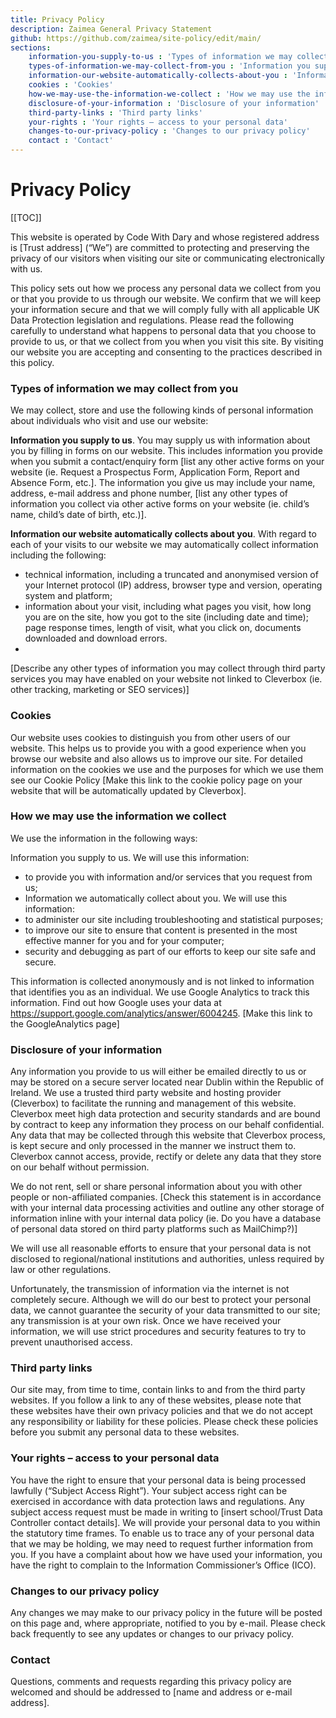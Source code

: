 ```yaml
---
title: Privacy Policy
description: Zaimea General Privacy Statement
github: https://github.com/zaimea/site-policy/edit/main/
sections: 
    information-you-supply-to-us : 'Types of information we may collect from you'
    types-of-information-we-may-collect-from-you : 'Information you supply to us'
    information-our-website-automatically-collects-about-you : 'Information our website automatically collects about you'
    cookies : 'Cookies'
    how-we-may-use-the-information-we-collect : 'How we may use the information we collect'
    disclosure-of-your-information : 'Disclosure of your information'
    third-party-links : 'Third party links'
    your-rights : 'Your rights – access to your personal data'
    changes-to-our-privacy-policy : 'Changes to our privacy policy'
    contact : 'Contact'
---
```


# Privacy Policy

[[TOC]]

This website is operated by Code With Dary and whose registered address is [Trust address] (“We”) are committed to protecting and preserving the privacy of our visitors when visiting our site or communicating electronically with us.

This policy sets out how we process any personal data we collect from you or that you provide to us through our website. We confirm that we will keep your information secure and that we will comply fully with all applicable UK Data Protection legislation and regulations. Please read the following carefully to understand what happens to personal data that you choose to provide to us, or that we collect from you when you visit this site. By visiting our website you are accepting and consenting to the practices described in this policy.

### Types of information we may collect from you

We may collect, store and use the following kinds of personal information about individuals who visit and use our website:

**Information you supply to us**. You may supply us with information about you by filling in forms on our website. This includes information you provide when you submit a contact/enquiry form [list any other active forms on your website (ie. Request a Prospectus Form, Application Form, Report and Absence Form, etc.]. The information you give us may include your name, address, e-mail address and phone number, [list any other types of information you collect via other active forms on your website (ie. child’s name, child’s date of birth, etc.)].

**Information our website automatically collects about you**. With regard to each of your visits to our website we may automatically collect information including the following:

- technical information, including a truncated and anonymised version of your Internet protocol (IP) address, browser type and version, operating system and platform;
- information about your visit, including what pages you visit, how long you are on the site, how you got to the site (including date and time); page response times, length of visit, what you click on, documents downloaded and download errors.
- 
[Describe any other types of information you may collect through third party services you may have enabled on your website not linked to Cleverbox (ie. other tracking, marketing or SEO services)]

### Cookies

Our website uses cookies to distinguish you from other users of our website. This helps us to provide you with a good experience when you browse our website and also allows us to improve our site. For detailed information on the cookies we use and the purposes for which we use them see our Cookie Policy [Make this link to the cookie policy page on your website that will be automatically updated by Cleverbox].

### How we may use the information we collect
We use the information in the following ways:

Information you supply to us. We will use this information: 
- to provide you with information and/or services that you request from us;
- Information we automatically collect about you. We will use this information:
- to administer our site including troubleshooting and statistical purposes;
- to improve our site to ensure that content is presented in the most effective manner for you and for your computer;
- security and debugging as part of our efforts to keep our site safe and secure.

This information is collected anonymously and is not linked to information that identifies you as an individual. We use Google Analytics to track this information. Find out how Google uses your data at https://support.google.com/analytics/answer/6004245. [Make this link to the GoogleAnalytics page]

### Disclosure of your information
Any information you provide to us will either be emailed directly to us or may be stored on a secure server located near Dublin within the Republic of Ireland. We use a trusted third party website and hosting provider (Cleverbox) to facilitate the running and management of this website. Cleverbox meet high data protection and security standards and are bound by contract to keep any information they process on our behalf confidential. Any data that may be collected through this website that Cleverbox process, is kept secure and only processed in the manner we instruct them to. Cleverbox cannot access, provide, rectify or delete any data that they store on our behalf without permission.

We do not rent, sell or share personal information about you with other people or non-affiliated companies. [Check this statement is in accordance with your internal data processing activities and outline any other storage of information inline with your internal data policy (ie. Do you have a database of personal data stored on third party platforms such as MailChimp?)]

We will use all reasonable efforts to ensure that your personal data is not disclosed to regional/national institutions and authorities, unless required by law or other regulations.

Unfortunately, the transmission of information via the internet is not completely secure. Although we will do our best to protect your personal data, we cannot guarantee the security of your data transmitted to our site; any transmission is at your own risk. Once we have received your information, we will use strict procedures and security features to try to prevent unauthorised access.

### Third party links

Our site may, from time to time, contain links to and from the third party websites. If you follow a link to any of these websites, please note that these websites have their own privacy policies and that we do not accept any responsibility or liability for these policies. Please check these policies before you submit any personal data to these websites.

### Your rights – access to your personal data

You have the right to ensure that your personal data is being processed lawfully (“Subject Access Right”). Your subject access right can be exercised in accordance with data protection laws and regulations. Any subject access request must be made in writing to [insert school/Trust Data Controller contact details]. We will provide your personal data to you within the statutory time frames. To enable us to trace any of your personal data that we may be holding, we may need to request further information from you. If you have a complaint about how we have used your information, you have the right to complain to the Information Commissioner’s Office (ICO).

### Changes to our privacy policy

Any changes we may make to our privacy policy in the future will be posted on this page and, where appropriate, notified to you by e-mail. Please check back frequently to see any updates or changes to our privacy policy.

### Contact

Questions, comments and requests regarding this privacy policy are welcomed and should be addressed to [name and address or e-mail address].

